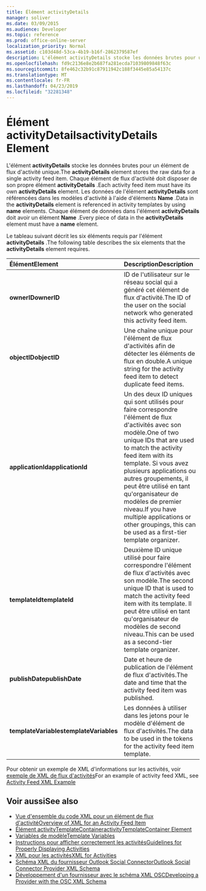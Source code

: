 ```yaml
---
title: Élément activityDetails
manager: soliver
ms.date: 03/09/2015
ms.audience: Developer
ms.topic: reference
ms.prod: office-online-server
localization_priority: Normal
ms.assetid: c103d48d-53ca-4b19-b16f-2862379587ef
description: L'élément activityDetails stocke les données brutes pour un élément de flux d'activité unique. Chaque élément de flux d'activité doit disposer de son propre élément activityDetails. Les données de l'élément activityDetails sont référencées dans les modèles d'activité à l'aide d'éléments Name.
ms.openlocfilehash: fd9c2136e8e2b687fa281ecda71039809848f63c
ms.sourcegitcommit: 8fe462c32b91c87911942c188f3445e85a54137c
ms.translationtype: MT
ms.contentlocale: fr-FR
ms.lasthandoff: 04/23/2019
ms.locfileid: "32281348"
---
```

# <a name="activitydetails-element"></a><span data-ttu-id="9fb0c-105">Élément activityDetails</span><span class="sxs-lookup"><span data-stu-id="9fb0c-105">activityDetails Element</span></span>

<span data-ttu-id="9fb0c-106">L'élément **activityDetails** stocke les données brutes pour un élément de flux d'activité unique.</span><span class="sxs-lookup"><span data-stu-id="9fb0c-106">The **activityDetails** element stores the raw data for a single activity feed item.</span></span> <span data-ttu-id="9fb0c-107">Chaque élément de flux d'activité doit disposer de son propre élément **activityDetails** .</span><span class="sxs-lookup"><span data-stu-id="9fb0c-107">Each activity feed item must have its own **activityDetails** element.</span></span> <span data-ttu-id="9fb0c-108">Les données de l'élément **activityDetails** sont référencées dans les modèles d'activité à l'aide d'éléments **Name** .</span><span class="sxs-lookup"><span data-stu-id="9fb0c-108">Data in the **activityDetails** element is referenced in activity templates by using **name** elements.</span></span> <span data-ttu-id="9fb0c-109">Chaque élément de données dans l'élément **activityDetails** doit avoir un élément **Name** .</span><span class="sxs-lookup"><span data-stu-id="9fb0c-109">Every piece of data in the **activityDetails** element must have a **name** element.</span></span> 
  
<span data-ttu-id="9fb0c-110">Le tableau suivant décrit les six éléments requis par l'élément **activityDetails** .</span><span class="sxs-lookup"><span data-stu-id="9fb0c-110">The following table describes the six elements that the **activityDetails** element requires.</span></span> 
  
|<span data-ttu-id="9fb0c-111">**Élément**</span><span class="sxs-lookup"><span data-stu-id="9fb0c-111">**Element**</span></span>|<span data-ttu-id="9fb0c-112">**Description**</span><span class="sxs-lookup"><span data-stu-id="9fb0c-112">**Description**</span></span>|
|:-----|:-----|
|<span data-ttu-id="9fb0c-113">**ownerID**</span><span class="sxs-lookup"><span data-stu-id="9fb0c-113">**ownerID**</span></span> <br/> |<span data-ttu-id="9fb0c-114">ID de l'utilisateur sur le réseau social qui a généré cet élément de flux d'activité.</span><span class="sxs-lookup"><span data-stu-id="9fb0c-114">The ID of the user on the social network who generated this activity feed item.</span></span>  <br/> |
|<span data-ttu-id="9fb0c-115">**objectID**</span><span class="sxs-lookup"><span data-stu-id="9fb0c-115">**objectID**</span></span> <br/> |<span data-ttu-id="9fb0c-116">Une chaîne unique pour l'élément de flux d'activités afin de détecter les éléments de flux en double.</span><span class="sxs-lookup"><span data-stu-id="9fb0c-116">A unique string for the activity feed item to detect duplicate feed items.</span></span>  <br/> |
|<span data-ttu-id="9fb0c-117">**applicationId**</span><span class="sxs-lookup"><span data-stu-id="9fb0c-117">**applicationId**</span></span> <br/> |<span data-ttu-id="9fb0c-118">Un des deux ID uniques qui sont utilisés pour faire correspondre l'élément de flux d'activités avec son modèle.</span><span class="sxs-lookup"><span data-stu-id="9fb0c-118">One of two unique IDs that are used to match the activity feed item with its template.</span></span> <span data-ttu-id="9fb0c-119">Si vous avez plusieurs applications ou autres groupements, il peut être utilisé en tant qu'organisateur de modèles de premier niveau.</span><span class="sxs-lookup"><span data-stu-id="9fb0c-119">If you have multiple applications or other groupings, this can be used as a first-tier template organizer.</span></span>  <br/> |
|<span data-ttu-id="9fb0c-120">**templateId**</span><span class="sxs-lookup"><span data-stu-id="9fb0c-120">**templateId**</span></span> <br/> |<span data-ttu-id="9fb0c-121">Deuxième ID unique utilisé pour faire correspondre l'élément de flux d'activités avec son modèle.</span><span class="sxs-lookup"><span data-stu-id="9fb0c-121">The second unique ID that is used to match the activity feed item with its template.</span></span> <span data-ttu-id="9fb0c-122">Il peut être utilisé en tant qu'organisateur de modèles de second niveau.</span><span class="sxs-lookup"><span data-stu-id="9fb0c-122">This can be used as a second-tier template organizer.</span></span>  <br/> |
|<span data-ttu-id="9fb0c-123">**publishDate**</span><span class="sxs-lookup"><span data-stu-id="9fb0c-123">**publishDate**</span></span> <br/> |<span data-ttu-id="9fb0c-124">Date et heure de publication de l'élément de flux d'activités.</span><span class="sxs-lookup"><span data-stu-id="9fb0c-124">The date and time that the activity feed item was published.</span></span>  <br/> |
|<span data-ttu-id="9fb0c-125">**templateVariables**</span><span class="sxs-lookup"><span data-stu-id="9fb0c-125">**templateVariables**</span></span> <br/> |<span data-ttu-id="9fb0c-126">Les données à utiliser dans les jetons pour le modèle d'élément de flux d'activités.</span><span class="sxs-lookup"><span data-stu-id="9fb0c-126">The data to be used in the tokens for the activity feed item template.</span></span>  <br/> |
   
<span data-ttu-id="9fb0c-127">Pour obtenir un exemple de XML d'informations sur les activités, voir [exemple de XML de flux d'activités](activity-feed-xml-example.md)</span><span class="sxs-lookup"><span data-stu-id="9fb0c-127">For an example of activity feed XML, see [Activity Feed XML Example](activity-feed-xml-example.md)</span></span>
  
## <a name="see-also"></a><span data-ttu-id="9fb0c-128">Voir aussi</span><span class="sxs-lookup"><span data-stu-id="9fb0c-128">See also</span></span>

- [<span data-ttu-id="9fb0c-129">Vue d'ensemble du code XML pour un élément de flux d'activité</span><span class="sxs-lookup"><span data-stu-id="9fb0c-129">Overview of XML for an Activity Feed Item</span></span>](overview-of-xml-for-an-activity-feed-item.md)  
- [<span data-ttu-id="9fb0c-130">Élément activityTemplateContainer</span><span class="sxs-lookup"><span data-stu-id="9fb0c-130">activityTemplateContainer Element</span></span>](activitytemplatecontainer-element.md)  
- [<span data-ttu-id="9fb0c-131">Variables de modèle</span><span class="sxs-lookup"><span data-stu-id="9fb0c-131">Template Variables</span></span>](template-variables.md) 
- [<span data-ttu-id="9fb0c-132">Instructions pour afficher correctement les activités</span><span class="sxs-lookup"><span data-stu-id="9fb0c-132">Guidelines for Properly Displaying Activities</span></span>](guidelines-for-properly-displaying-activities.md)  
- [<span data-ttu-id="9fb0c-133">XML pour les activités</span><span class="sxs-lookup"><span data-stu-id="9fb0c-133">XML for Activities</span></span>](xml-for-activities.md)  
- [<span data-ttu-id="9fb0c-134">Schéma XML du fournisseur Outlook Social Connector</span><span class="sxs-lookup"><span data-stu-id="9fb0c-134">Outlook Social Connector Provider XML Schema</span></span>](outlook-social-connector-provider-xml-schema.md)
- [<span data-ttu-id="9fb0c-135">Développement d'un fournisseur avec le schéma XML OSC</span><span class="sxs-lookup"><span data-stu-id="9fb0c-135">Developing a Provider with the OSC XML Schema</span></span>](developing-a-provider-with-the-osc-xml-schema.md)


